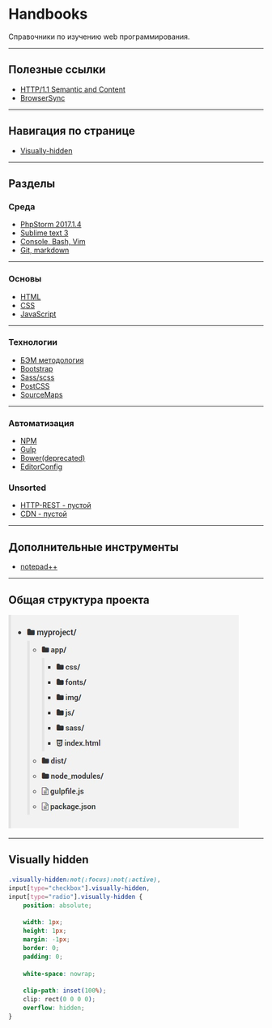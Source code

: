 # Handbooks
Справочники по изучению web программирования.

---
## Полезные ссылки

* [HTTP/1.1 Semantic and Content](https://tools.ietf.org/html/rfc7231#page-3)
* [BrowserSync](https://browsersync.io)

---
## Навигация по странице
* [Visually-hidden](https://github.com/deonisiu/Web-Handbooks#visually-hidden)

___
## Разделы

### Среда
* [PhpStorm 2017.1.4](PhpStorm/)
* [Sublime text 3](Sublime/)
* [Console, Bash, Vim](Console/)
* [Git, markdown](Git/)

---

### Основы
* [HTML](HTML/)
* [CSS](CSS/)
* [JavaScript](JavaScript/)
---

### Технологии
* [БЭМ методология](BEM/)
* [Bootstrap](Bootstrap/)
* [Sass/scss](Sass/)
* [PostCSS](PostCSS/)
* [SourceMaps](SourceMaps/)
---

### Автоматизация
* [NPM](Npm/)
* [Gulp](Gulp/)
* [Bower(deprecated)](Bower/)
* [EditorConfig](EditorConfig/)

### Unsorted
* [HTTP-REST - пустой](HTTP-REST/)
* [CDN - пустой](CDN/)

---
## Дополнительные инструменты

* [notepad++](notepad++/)

---
## Общая структура проекта

![project-template](project-template.jpg)

---
## Visually hidden
``` css
.visually-hidden:not(:focus):not(:active),
input[type="checkbox"].visually-hidden,
input[type="radio"].visually-hidden {
	position: absolute;

	width: 1px;
	height: 1px;
	margin: -1px;
	border: 0;
	padding: 0;

	white-space: nowrap;

	clip-path: inset(100%);
	clip: rect(0 0 0 0);
	overflow: hidden;
}
```